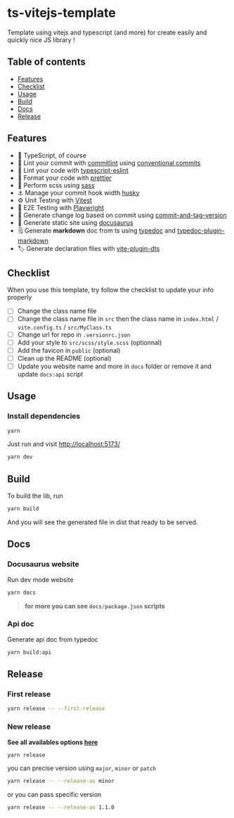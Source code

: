 # ts-vitejs-template

Template using vitejs and typescript (and more) for create easily and quickly nice JS library !

## Table of contents

- [Features](#features)
- [Checklist](#checklist)
- [Usage](#usage)
- [Build](#build)
- [Docs](#docs)
- [Release](#release)

## Features

- 🦾 TypeScript, of course
- 🎨 Lint your commit with [commitlint](https://github.com/conventional-changelog/commitlint) using [conventional commits](https://www.conventionalcommits.org/)
- 🎨 Lint your code with [typescript-eslint](https://typescript-eslint.io/getting-started/)
- 🎨 Format your code with [prettier](https://prettier.io/)
- 💄 Perform scss using [sass](https://sass-lang.com/)
- ⚓ Manage your commit hook width [husky](https://typicode.github.io/husky/)
- ⚙️ Unit Testing with [Vitest](https://github.com/vitest-dev/vitest)
- 🧪 E2E Testing with [Playwright](https://github.com/microsoft/playwright)
- 📝 Generate change log based on commit using [commit-and-tag-version](https://github.com/absolute-version/commit-and-tag-version)
- 📄 Generate static site using [docusaurus](https://docusaurus.io/)
- 🗒 Generate **markdown** doc from ts using [typedoc](https://typedoc.org/) and [typedoc-plugin-markdown](https://github.com/tgreyuk/typedoc-plugin-markdown)
- 🏷️ Generate declaration files with [vite-plugin-dts](https://github.com/qmhc/vite-plugin-dts)

## Checklist

When you use this template, try follow the checklist to update your info properly

- [ ] Change the class name file
- [ ] Change the class name file in `src` then the class name in `index.html` / `vite.config.ts` / `src/MyClass.ts`
- [ ] Change url for repo in `.versionrc.json`
- [ ] Add your style to `src/scss/style.scss` (optionnal)
- [ ] Add the favicon in `public` (optional)
- [ ] Clean up the README (optional)
- [ ] Update you website name and more in `docs` folder or remove it and update `docs:api` script

## Usage

### Install dependencies

```bash
yarn
```

Just run and visit [http://localhost:5173/](http://localhost:5173/)

```bash
yarn dev
```

## Build

To build the lib, run

```bash
yarn build
```

And you will see the generated file in dist that ready to be served.

## Docs

### Docusaurus website
Run dev mode website

```bash
yarn docs
```

> **for more you can see `docs/package.json` scripts**

### Api doc

Generate api doc from typedoc

```bash
yarn build:api
```

## Release

### First release

```bash
yarn release -- --first-release
```

### New release

**See all availables options [here](https://github.com/absolute-version/commit-and-tag-version#first-release)**

```bash
yarn release
```

you can precise version using `major`, `minor` or `patch`

```bash
yarn release -- --release-as minor
```

or you can pass specific version

```bash
yarn release -- --release-as 1.1.0
```
